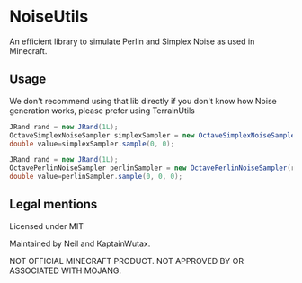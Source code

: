 # NoiseUtils

An efficient library to simulate Perlin and Simplex Noise as used in Minecraft.

## Usage

We don't recommend using that lib directly if you don't know how Noise generation works, please prefer using TerrainUtils

```java
JRand rand = new JRand(1L);
OctaveSimplexNoiseSampler simplexSampler = new OctaveSimplexNoiseSampler(rand, 2);
double value=simplexSampler.sample(0, 0);
```

```java
JRand rand = new JRand(1L);
OctavePerlinNoiseSampler perlinSampler = new OctavePerlinNoiseSampler(rand, Arrays.stream(new int[] {1, 2}));
double value=perlinSampler.sample(0, 0, 0);
```

## Legal mentions
Licensed under MIT

Maintained by Neil and KaptainWutax.

NOT OFFICIAL MINECRAFT PRODUCT. NOT APPROVED BY OR ASSOCIATED WITH MOJANG.
